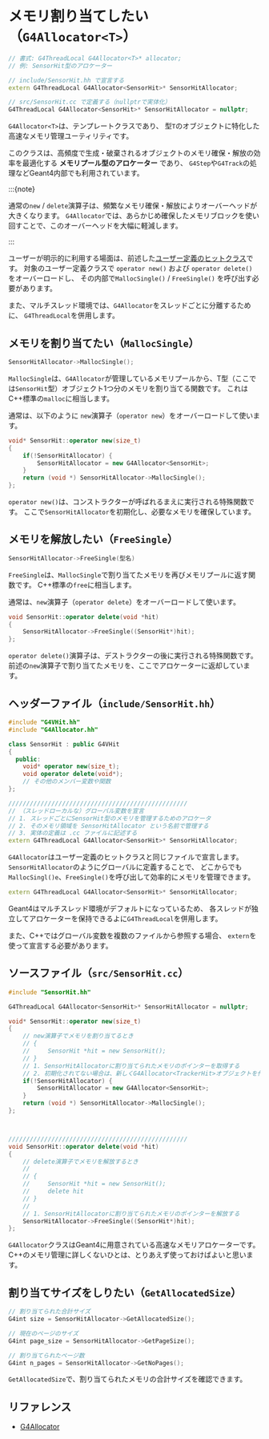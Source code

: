 # メモリ割り当てしたい（`G4Allocator<T>`）

```cpp
// 書式: G4ThreadLocal G4Allocator<T>* allocator;
// 例: SensorHit型のアロケーター

// include/SensorHit.hh で宣言する
extern G4ThreadLocal G4Allocator<SensorHit>* SensorHitAllocator;

// src/SensorHit.cc で定義する（nullptrで実体化）
G4ThreadLocal G4Allocator<SensorHit>* SensorHitAllocator = nullptr;
```

`G4Allocator<T>`は、テンプレートクラスであり、
型`T`のオブジェクトに特化した高速なメモリ管理ユーティリティです。

このクラスは、高頻度で生成・破棄されるオブジェクトのメモリ確保・解放の効率を最適化する **メモリプール型のアロケーター** であり、
`G4Step`や`G4Track`の処理などGeant4内部でも利用されています。

:::{note}

通常の`new` / `delete`演算子は、頻繁なメモリ確保・解放によりオーバーヘッドが大きくなります。
`G4Allocator`では、あらかじめ確保したメモリブロックを使い回すことで、このオーバーヘッドを大幅に軽減します。

:::

ユーザーが明示的に利用する場面は、前述した[ユーザー定義のヒットクラス](./geant4-sensor-hit.md)です。
対象のユーザー定義クラスで
`operator new()` および `operator delete()` をオーバーロードし、
その内部で`MallocSingle()` / `FreeSingle()` を呼び出す必要があります。

また、マルチスレッド環境では、`G4Allocator`をスレッドごとに分離するために、
`G4ThreadLocal`を併用します。

## メモリを割り当てたい（`MallocSingle`）

```cpp
SensorHitAllocator->MallocSingle();
```

`MallocSingle`は、`G4Allocator`が管理しているメモリプールから、T型（ここでは`SensorHit`型）オブジェクト1つ分のメモリを割り当てる関数です。
これはC++標準の`malloc`に相当します。

通常は、以下のように
`new`演算子（`operator new`）をオーバーロードして使います。

```cpp
void* SensorHit::operator new(size_t)
{
    if(!SensorHitAllocator) {
        SensorHitAllocator = new G4Allocator<SensorHit>;
    }
    return (void *) SensorHitAllocator->MallocSingle();
};
```

`operator new()`は、コンストラクターが呼ばれるまえに実行される特殊関数です。
ここで`SensorHitAllocator`を初期化し、必要なメモリを確保しています。

## メモリを解放したい（`FreeSingle`）

```cpp
SensorHitAllocator->FreeSingle(型名)
```

`FreeSingle`は、`MallocSingle`で割り当てたメモリを再びメモリプールに返す関数です。
C++標準の`free`に相当します。

通常は、`new`演算子（`operator delete`）をオーバーロードして使います。

```cpp
void SensorHit::operator delete(void *hit)
{
    SensorHitAllocator->FreeSingle((SensorHit*)hit);
};
```

`operator delete()`演算子は、デストラクターの後に実行される特殊関数です。
前述の`new`演算子で割り当てたメモリを、ここでアロケーターに返却しています。

## ヘッダーファイル（`include/SensorHit.hh`）

```cpp
#include "G4VHit.hh"
#include "G4Allocator.hh"

class SensorHit : public G4VHit
{
  public:
    void* operator new(size_t);
    void operator delete(void*);
    // その他のメンバー変数や関数
};

//////////////////////////////////////////////////
// （スレッドローカルな）グローバル変数を宣言
// 1. スレッドごとにSensorHit型のメモリを管理するためのアロケータ
// 2. そのメモリ領域を SensorHitAllocator という名前で管理する
// 3. 実体の定義は .cc ファイルに記述する
extern G4ThreadLocal G4Allocator<SensorHit>* SensorHitAllocator;
```

`G4Allocator`はユーザー定義のヒットクラスと同じファイルで宣言します。
`SensorHitAllocator`のようにグローバルに定義することで、
どこからでも`MallocSingl()e`、`FreeSingle()`を呼び出して効率的にメモリを管理できます。

```cpp
extern G4ThreadLocal G4Allocator<SensorHit>* SensorHitAllocator;
```

Geant4はマルチスレッド環境がデフォルトになっているため、
各スレッドが独立してアロケーターを保持できるよに`G4ThreadLocal`を併用します。

また、C++ではグローバル変数を複数のファイルから参照する場合、
`extern`を使って宣言する必要があります。

## ソースファイル（`src/SensorHit.cc`）

```cpp
#include "SensorHit.hh"

G4ThreadLocal G4Allocator<SensorHit>* SensorHitAllocator = nullptr;

void* SensorHit::operator new(size_t)
{
    // new演算子でメモリを割り当てるとき
    // {
    //     SensorHit *hit = new SensorHit();
    // }
    // 1. SensorHitAllocatorに割り当てられたメモリのポインターを取得する
    // 2. 初期化されてない場合は、新しくG4Allocator<TrackerHit>オブジェクトを作成
    if(!SensorHitAllocator) {
        SensorHitAllocator = new G4Allocator<SensorHit>;
    }
    return (void *) SensorHitAllocator->MallocSingle();
};



//////////////////////////////////////////////////
void SensorHit::operator delete(void *hit)
{
    // delete演算子でメモリを解放するとき
    //
    // {
    //     SensorHit *hit = new SensorHit();
    //     delete hit
    // }
    //
    // 1. SensorHitAllocatorに割り当てられたメモリのポインターを解放する
    SensorHitAllocator->FreeSingle((SensorHit*)hit);
};
```

`G4Allocator`クラスはGeant4に用意されている高速なメモリアロケーターです。
C++のメモリ管理に詳しくないひとは、とりあえず使っておけばよいと思います。

## 割り当てサイズをしりたい（``GetAllocatedSize``）

```cpp
// 割り当てられた合計サイズ
G4int size = SensorHitAllocator->GetAllocatedSize();

// 現在のページのサイズ
G4int page_size = SensorHitAllocator->GetPageSize();

// 割り当てられたページ数
G4int n_pages = SensorHitAllocator->GetNoPages();
```

``GetAllocatedSize``で、割り当てられたメモリの合計サイズを確認できます。

## リファレンス

- [G4Allocator](https://geant4.kek.jp/Reference/11.2.0/classG4Allocator.html)
